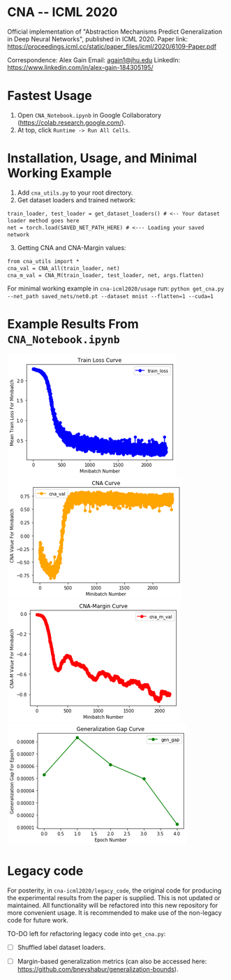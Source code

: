 # CNA -- ICML 2020
Official implementation of "Abstraction Mechanisms Predict Generalization in Deep Neural Networks", published in ICML 2020. 
Paper link: https://proceedings.icml.cc/static/paper_files/icml/2020/6109-Paper.pdf

Correspondence: 
Alex Gain 
Email: again1@jhu.edu
LinkedIn: https://www.linkedin.com/in/alex-gain-184305195/

# Fastest Usage
1. Open `CNA_Notebook.ipynb` in Google Collaboratory (https://colab.research.google.com/).
2. At top, click `Runtime -> Run All Cells`.

# Installation, Usage, and Minimal Working Example
1. Add `cna_utils.py` to your root directory.
2. Get dataset loaders and trained network:
```
train_loader, test_loader = get_dataset_loaders() # <-- Your dataset loader method goes here
net = torch.load(SAVED_NET_PATH_HERE) # <--- Loading your saved network
```
3. Getting CNA and CNA-Margin values:
```
from cna_utils import *
cna_val = CNA_all(train_loader, net)
cna_m_val = CNA_M(train_loader, test_loader, net, args.flatten)
```

For minimal working example in `cna-icml2020/usage` run:
`python get_cna.py --net_path saved_nets/net0.pt --dataset mnist --flatten=1 --cuda=1`

# Example Results From `CNA_Notebook.ipynb`

![alt text](imgs/plot1.png)
![alt text](imgs/plot2.png)
![alt text](imgs/plot3.png)
![alt text](imgs/plot4.png)

# Legacy code
For posterity, in `cna-icml2020/legacy_code`, the original code for producing the experimental results from the paper is supplied. This is not updated or maintained. All functionality will be refactored into this new repository for more convenient usage. It is recommended to make use of the non-legacy code for future work.

TO-DO left for refactoring legacy code into `get_cna.py`:
- [ ] Shuffled label dataset loaders.
- [ ] Margin-based generalization metrics (can also be accessed here: https://github.com/bneyshabur/generalization-bounds).


